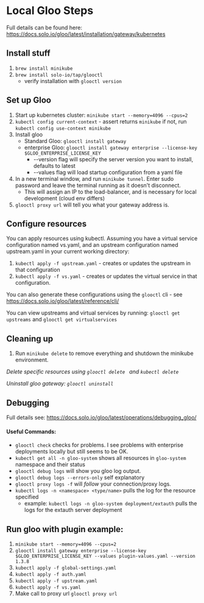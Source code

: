 # Local Gloo Steps
Full details can be found here: https://docs.solo.io/gloo/latest/installation/gateway/kubernetes
## Install stuff

1) `brew install minikube`
2) `brew install solo-io/tap/glooctl`
    - verify installation with `glooctl version`


## Set up Gloo

1) Start up kubernetes cluster: `minikube start --memory=4096 --cpus=2`
2) `kubectl config current-context` 
       - assert returns `minikube` if not, run `kubectl config use-context minikube`
3) Install gloo
    - Standard Gloo: `glooctl install gateway`
    - enterprise Gloo: `glooctl install gateway enterprise --license-key $GLOO_ENTERPRISE_LICENSE_KEY`
        - --version flag will specify the server version you want to install, defaults to latest
        - --values flag will load startup configuration from a yaml file
4) In a new terminal window, and run `minikube tunnel`.  Enter sudo password and leave the terminal running as it doesn't disconnect.
    - This will assign an IP to the load-balancer, and is necessary for local development (cloud env differs)
5) `glooctl proxy url` will tell you what your gateway address is.

## Configure resources
You can apply resources using kubectl.  Assuming you have a virtual service configuration named vs.yaml, and an upstream configuration named upstream.yaml in your current working directory:
 1) `kubectl apply -f upstream.yaml` - creates or updates the upstream in that configuration
 2) `kubectl apply -f vs.yaml` - creates or updates the virtual service in that configuration.
 
You can also generate these configurations using the `glooctl` cli - see https://docs.solo.io/gloo/latest/reference/cli/

 You can view upstreams and virtual services by running:
 `glooctl get upstreams` and `glooctl get virtualservices`
 
 ## Cleaning up
 1) Run `minikube delete` to remove everything and shutdown the minikube environment. 
 
 _Delete specific resources using `glooctl delete ` and `kubectl delete`_
 
 _Uninstall gloo gateway: `glooctl uninstall`_
 
 ## Debugging
 Full details see: https://docs.solo.io/gloo/latest/operations/debugging_gloo/
 
 #### Useful Commands:
 - `glooctl check` checks for problems.  I see problems with enterprise deployments locally but still seems to be OK.
 - `kubectl get all -n gloo-system` shows all resources in `gloo-system` namespace and their status
 - `glooctl debug logs` will show you gloo log output.
 - `glooctl debug logs --errors-only` self explanatory
 - `glooctl proxy logs -f` will *follow* your connection/proxy logs.
 - `kubectl logs -n <namespace> <type/name>` pulls the log for the resource specified
    - example: `kubectl logs -n gloo-system deployment/extauth` pulls the logs for the extauth server deployment
    
 ## Run gloo with plugin example:
 1) `minikube start --memory=4096 --cpus=2`
 2) `glooctl install gateway enterprise --license-key $GLOO_ENTERPRISE_LICENSE_KEY --values plugin-values.yaml --version 1.3.8`
 3) `kubectl apply -f global-settings.yaml`
 4) `kubectl apply -f auth.yaml`
 5) `kubectl apply -f upstream.yaml`
 6) `kubectl apply -f vs.yaml`
 7) Make call to proxy url `glooctl proxy url`